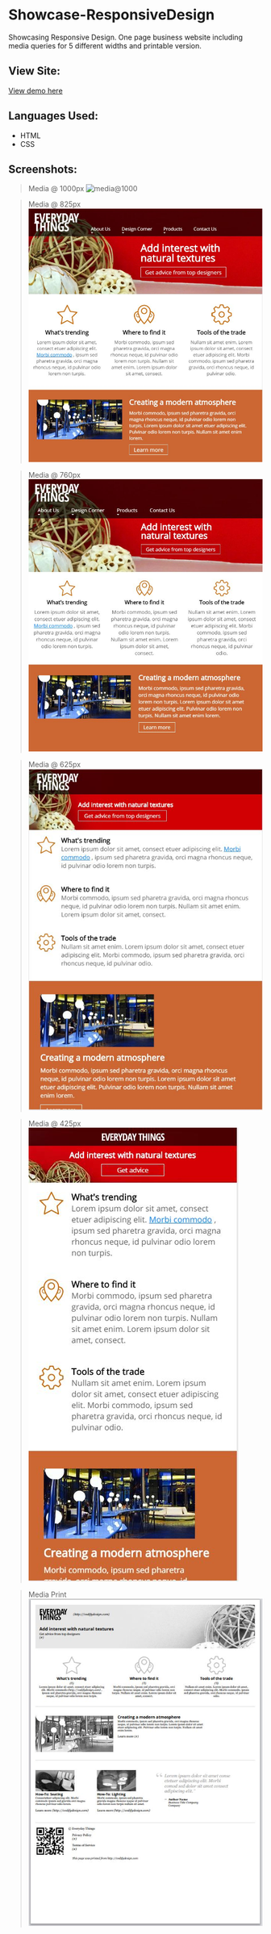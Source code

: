 # Showcase-ResponsiveDesign
Showcasing Responsive Design. One page business website including media queries for 5 different widths and printable version.

## View Site:
[View demo here](https://kelliott14.github.io/Showcase-ResponsiveDesign/)

## Languages Used:
* HTML
* CSS

## Screenshots:
>Media @ 1000px 
![media@1000](../readme/media-1000.JPG)

>Media @ 825px 
![media@825](/readme/media-825.jpg)

>Media @ 760px 
![media@760](/readme/media-760.jpg)

>Media @ 625px 
![media@625](/readme/media-625.jpg)

>Media @ 425px 
![media@425](/readme/media-425.jpg)

>Media Print
![media@print](/readme/media-print.jpg)
